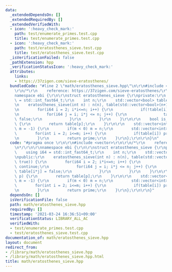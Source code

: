 ```yaml
---
data:
  _extendedDependsOn: []
  _extendedRequiredBy: []
  _extendedVerifiedWith:
  - icon: ':heavy_check_mark:'
    path: test/enumerate_primes.test.cpp
    title: test/enumerate_primes.test.cpp
  - icon: ':heavy_check_mark:'
    path: test/eratosthenes_sieve.test.cpp
    title: test/eratosthenes_sieve.test.cpp
  _isVerificationFailed: false
  _pathExtension: hpp
  _verificationStatusIcon: ':heavy_check_mark:'
  attributes:
    links:
    - https://37zigen.com/sieve-eratosthenes/
  bundledCode: "#line 2 \"math/eratosthenes_sieve.hpp\"\n\r\n#include <vector>\r\n\
    \r\n/*\r\n    reference: https://37zigen.com/sieve-eratosthenes/\r\n*/\r\n\r\n\
    namespace ebi {\r\n\r\nstruct eratosthenes_sieve {\r\nprivate:\r\n    using i64\
    \ = std::int_fast64_t;\r\n    int n;\r\n    std::vector<bool> table;\r\npublic:\r\
    \n    eratosthenes_sieve(int n) : n(n), table(std::vector<bool>(n+1, true)) {\r\
    \n        for(i64 i = 2; i*i<=n; i++) {\r\n            if(!table[i]) continue;\r\
    \n            for(i64 j = i; i*j <= n; j++) {\r\n                table[i*j] =\
    \ false;\r\n            }\r\n        }\r\n    }\r\n\r\n    bool is_prime(int p)\
    \ {\r\n        return table[p];\r\n    }\r\n\r\n    std::vector<int> prime_table(int\
    \ m = -1) {\r\n        if(m < 0) m = n;\r\n        std::vector<int> prime;\r\n\
    \        for(int i = 2; i<=m; i++) {\r\n            if(table[i]) prime.emplace_back(i);\r\
    \n        }\r\n        return prime;\r\n    }\r\n};\r\n\r\n}\n"
  code: "#pragma once \r\n\r\n#include <vector>\r\n\r\n/*\r\n    reference: https://37zigen.com/sieve-eratosthenes/\r\
    \n*/\r\n\r\nnamespace ebi {\r\n\r\nstruct eratosthenes_sieve {\r\nprivate:\r\n\
    \    using i64 = std::int_fast64_t;\r\n    int n;\r\n    std::vector<bool> table;\r\
    \npublic:\r\n    eratosthenes_sieve(int n) : n(n), table(std::vector<bool>(n+1,\
    \ true)) {\r\n        for(i64 i = 2; i*i<=n; i++) {\r\n            if(!table[i])\
    \ continue;\r\n            for(i64 j = i; i*j <= n; j++) {\r\n               \
    \ table[i*j] = false;\r\n            }\r\n        }\r\n    }\r\n\r\n    bool is_prime(int\
    \ p) {\r\n        return table[p];\r\n    }\r\n\r\n    std::vector<int> prime_table(int\
    \ m = -1) {\r\n        if(m < 0) m = n;\r\n        std::vector<int> prime;\r\n\
    \        for(int i = 2; i<=m; i++) {\r\n            if(table[i]) prime.emplace_back(i);\r\
    \n        }\r\n        return prime;\r\n    }\r\n};\r\n\r\n}"
  dependsOn: []
  isVerificationFile: false
  path: math/eratosthenes_sieve.hpp
  requiredBy: []
  timestamp: '2021-03-24 16:36:51+09:00'
  verificationStatus: LIBRARY_ALL_AC
  verifiedWith:
  - test/enumerate_primes.test.cpp
  - test/eratosthenes_sieve.test.cpp
documentation_of: math/eratosthenes_sieve.hpp
layout: document
redirect_from:
- /library/math/eratosthenes_sieve.hpp
- /library/math/eratosthenes_sieve.hpp.html
title: math/eratosthenes_sieve.hpp
---
```

